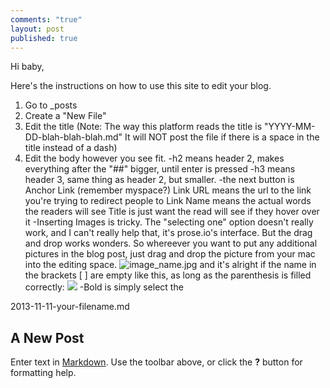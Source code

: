 ```yaml
---
comments: "true"
layout: post
published: true
---
```


Hi baby,

Here's the instructions on how to use this site to edit your blog.

1. Go to _posts
2. Create a "New File"
3. Edit the title (Note: The way this platform reads the title is 
	"YYYY-MM-DD-blah-blah-blah.md"
   It will NOT post the file if there is a space in the title instead of a dash)
4. Edit the body however you see fit.
	-h2 means header 2, makes everything after the "##" bigger, until enter is pressed
    -h3 means header 3, same thing as header 2, but smaller.
    -the next button is Anchor Link (remember myspace?) 
    	Link URL means the url to the link you're trying to redirect people to
        Link Name means the actual words the readers will see
        Title is just want the read will see if they hover over it
    -Inserting Images is tricky. The "selecting one" option doesn't really work, and I can't really help that, it's prose.io's interface. But the drag and drop works wonders. So whereever you want to put any additional pictures in the blog post, just drag and drop the picture from your mac into the editing space. 
   ![image_name.jpg](/images/image_name.jpg) 
and it's alright if the name in the brackets [ ] are empty like this, as long as the parenthesis is filled correctly:
   ![](/images/image_name.jpg)
	-Bold is simply select the 


2013-11-11-your-filename.md
## A New Post

Enter text in [Markdown](http://daringfireball.net/projects/markdown/). Use the toolbar above, or click the **?** button for formatting help.
